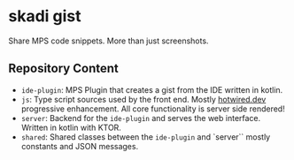 # skadi gist

Share MPS code snippets. More than just screenshots.

## Repository Content

- `ide-plugin`: MPS Plugin that creates a gist from the IDE written in kotlin.
- `js`: Type script sources used by the front end. Mostly [hotwired.dev](https://hotwired.dev) progressive enhancement.
  All core functionality is server side rendered!
- `server`: Backend for the `ide-plugin` and serves the web interface. Written in kotlin with KTOR.
- `shared`: Shared classes between the `ide-plugin` and `server`` mostly constants and JSON messages.